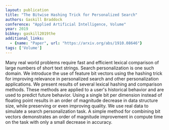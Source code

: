 ```yaml
---
layout: publication
title: "The Bitwise Hashing Trick for Personalized Search"
authors: Gaskill Braddock
conference: "Applied Artificial Intelligence, Volume"
year: 2019
bibkey: gaskill2019the
additional_links:
  - {name: "Paper", url: "https://arxiv.org/abs/1910.08646"}
tags: ['Volume']
---
```

Many real world problems require fast and efficient lexical comparison of large
numbers of short text strings. Search personalization is one such domain. We
introduce the use of feature bit vectors using the hashing trick for improving
relevance in personalized search and other personalization applications. We
present results of several lexical hashing and comparison methods. These methods
are applied to a user's historical behavior and are used to predict future
behavior. Using a single bit per dimension instead of floating point results in
an order of magnitude decrease in data structure size, while preserving or even
improving quality. We use real data to simulate a search personalization task. A
simple method for combining bit vectors demonstrates an order of magnitude
improvement in compute time on the task with only a small decrease in accuracy.
